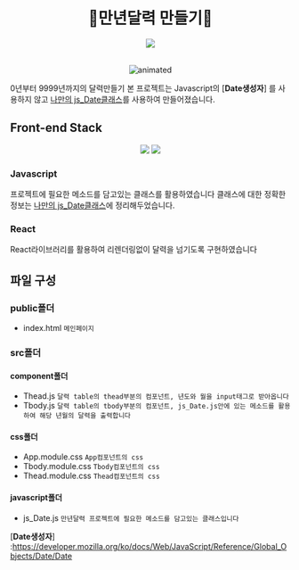 <div align="center">
  <h1>📅만년달력 만들기📆</h1>
  <a href="https://hits.seeyoufarm.com"><img src="https://hits.seeyoufarm.com/api/count/incr/badge.svg?url=https%3A%2F%2Fgithub.com%2Fjun-seok816%2F-perennial-calendar&count_bg=%2379C83D&title_bg=%23555555&icon=&icon_color=%23E7E7E7&title=hits&edge_flat=false"/></a>
</div>


<br/>
<p align="center">
  <img src="https://user-images.githubusercontent.com/72478198/148873910-9123bbc0-c462-4170-8f10-c59ba25dab2b.gif" alt="animated" />
</p>


0년부터 9999년까지의 달력만들기
본 프로젝트는 Javascript의 [__Date생성자__] 를 사용하지 않고 [나만의 js_Date클래스]를 사용하여 만들어졌습니다.

## Front-end Stack
<div align="center">
  <img src="https://img.shields.io/badge/React-3D41C8?style=flat-square&logo=React&logoColor=white"/>
  <img src="https://img.shields.io/badge/JavaScript-EEEF16?style=flat-square&logo=JavaScript&logoColor=white"/>
</div>


### Javascript

프로젝트에 필요한 메소드를 담고있는 클래스를 활용하였습니다
클래스에 대한 정확한 정보는 [나만의 js_Date클래스]에 정리해두었습니다.



### React
React라이브러리를 활용하여 리렌더링없이 달력을 넘기도록 구현하였습니다

## 파일 구성

### public폴더
- index.html `메인페이지`


### src폴더

#### component폴더
- Thead.js `달력 table의 thead부분의 컴포넌트, 년도와 월을 input태그로 받아옵니다`
- Tbody.js `달력 table의 tbody부분의 컴포넌트, js_Date.js안에 있는 메소드를 활용하여 해당 년월의 달력을 출력합니다`

#### css폴더
- App.module.css `App컴포넌트의 css`
- Tbody.module.css `Tbody컴포넌트의 css`
- Thead.module.css `Thead컴포넌트의 css` 

#### javascript폴더
- js_Date.js `만년달력 프로젝트에 필요한 메소드를 담고있는 클래스입니다`



[나만의 js_Date클래스]: https://github.com/jun-seok816/my_-js_Date-Class 
[__Date생성자__] :https://developer.mozilla.org/ko/docs/Web/JavaScript/Reference/Global_Objects/Date/Date
